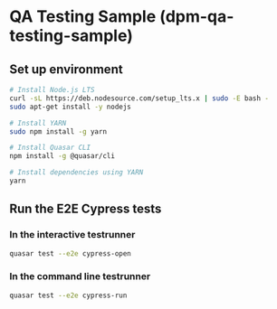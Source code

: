 # QA Testing Sample (dpm-qa-testing-sample)

## Set up environment
```bash
# Install Node.js LTS
curl -sL https://deb.nodesource.com/setup_lts.x | sudo -E bash -
sudo apt-get install -y nodejs

# Install YARN
sudo npm install -g yarn

# Install Quasar CLI
npm install -g @quasar/cli

# Install dependencies using YARN
yarn
```

## Run the E2E Cypress tests
### In the interactive testrunner
```bash
quasar test --e2e cypress-open
```
### In the command line testrunner
```bash
quasar test --e2e cypress-run
```
